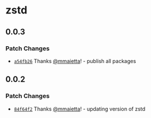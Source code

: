 # zstd

## 0.0.3

### Patch Changes

- [`a54fb26`](https://github.com/electron-userland/electron-builder-binaries/commit/a54fb267a8d3347c7970910b95d89183ac0dba90) Thanks [@mmaietta](https://github.com/mmaietta)! - publish all packages

## 0.0.2

### Patch Changes

- [`84f64f2`](https://github.com/electron-userland/electron-builder-binaries/commit/84f64f23efe4e39f4eacaa0c36a98c54679a4690) Thanks [@mmaietta](https://github.com/mmaietta)! - updating version of zstd
